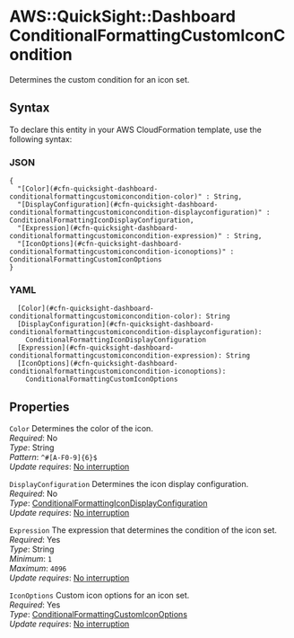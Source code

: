 # AWS::QuickSight::Dashboard ConditionalFormattingCustomIconCondition<a name="aws-properties-quicksight-dashboard-conditionalformattingcustomiconcondition"></a>

Determines the custom condition for an icon set\.

## Syntax<a name="aws-properties-quicksight-dashboard-conditionalformattingcustomiconcondition-syntax"></a>

To declare this entity in your AWS CloudFormation template, use the following syntax:

### JSON<a name="aws-properties-quicksight-dashboard-conditionalformattingcustomiconcondition-syntax.json"></a>

```
{
  "[Color](#cfn-quicksight-dashboard-conditionalformattingcustomiconcondition-color)" : String,
  "[DisplayConfiguration](#cfn-quicksight-dashboard-conditionalformattingcustomiconcondition-displayconfiguration)" : ConditionalFormattingIconDisplayConfiguration,
  "[Expression](#cfn-quicksight-dashboard-conditionalformattingcustomiconcondition-expression)" : String,
  "[IconOptions](#cfn-quicksight-dashboard-conditionalformattingcustomiconcondition-iconoptions)" : ConditionalFormattingCustomIconOptions
}
```

### YAML<a name="aws-properties-quicksight-dashboard-conditionalformattingcustomiconcondition-syntax.yaml"></a>

```
  [Color](#cfn-quicksight-dashboard-conditionalformattingcustomiconcondition-color): String
  [DisplayConfiguration](#cfn-quicksight-dashboard-conditionalformattingcustomiconcondition-displayconfiguration):
    ConditionalFormattingIconDisplayConfiguration
  [Expression](#cfn-quicksight-dashboard-conditionalformattingcustomiconcondition-expression): String
  [IconOptions](#cfn-quicksight-dashboard-conditionalformattingcustomiconcondition-iconoptions):
    ConditionalFormattingCustomIconOptions
```

## Properties<a name="aws-properties-quicksight-dashboard-conditionalformattingcustomiconcondition-properties"></a>

`Color` <a name="cfn-quicksight-dashboard-conditionalformattingcustomiconcondition-color"></a>
Determines the color of the icon\.  
_Required_: No  
_Type_: String  
_Pattern_: `^#[A-F0-9]{6}$`  
_Update requires_: [No interruption](https://docs.aws.amazon.com/AWSCloudFormation/latest/UserGuide/using-cfn-updating-stacks-update-behaviors.html#update-no-interrupt)

`DisplayConfiguration` <a name="cfn-quicksight-dashboard-conditionalformattingcustomiconcondition-displayconfiguration"></a>
Determines the icon display configuration\.  
_Required_: No  
_Type_: [ConditionalFormattingIconDisplayConfiguration](aws-properties-quicksight-dashboard-conditionalformattingicondisplayconfiguration.md)  
_Update requires_: [No interruption](https://docs.aws.amazon.com/AWSCloudFormation/latest/UserGuide/using-cfn-updating-stacks-update-behaviors.html#update-no-interrupt)

`Expression` <a name="cfn-quicksight-dashboard-conditionalformattingcustomiconcondition-expression"></a>
The expression that determines the condition of the icon set\.  
_Required_: Yes  
_Type_: String  
_Minimum_: `1`  
_Maximum_: `4096`  
_Update requires_: [No interruption](https://docs.aws.amazon.com/AWSCloudFormation/latest/UserGuide/using-cfn-updating-stacks-update-behaviors.html#update-no-interrupt)

`IconOptions` <a name="cfn-quicksight-dashboard-conditionalformattingcustomiconcondition-iconoptions"></a>
Custom icon options for an icon set\.  
_Required_: Yes  
_Type_: [ConditionalFormattingCustomIconOptions](aws-properties-quicksight-dashboard-conditionalformattingcustomiconoptions.md)  
_Update requires_: [No interruption](https://docs.aws.amazon.com/AWSCloudFormation/latest/UserGuide/using-cfn-updating-stacks-update-behaviors.html#update-no-interrupt)

